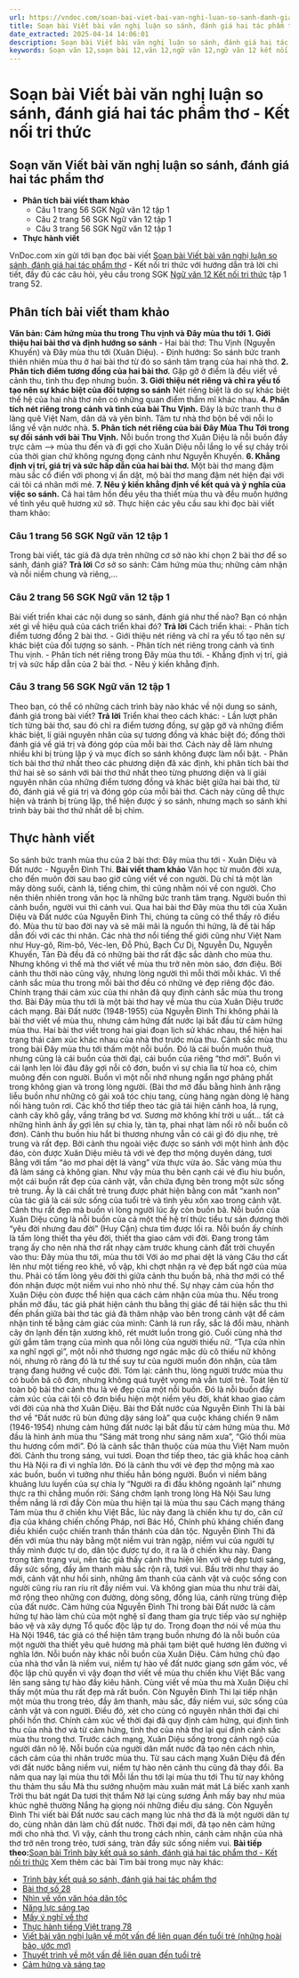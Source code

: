 ```yaml
---
url: https://vndoc.com/soan-bai-viet-bai-van-nghi-luan-so-sanh-danh-gia-hai-tac-pham-tho-ket-noi-tri-thuc-321889
title: Soạn bài Viết bài văn nghị luận so sánh, đánh giá hai tác phẩm thơ - Kết nối tri thức - VnDoc.com
date_extracted: 2025-04-14 14:06:01
description: Soạn bài Viết bài văn nghị luận so sánh, đánh giá hai tác phẩm thơ - Kết nối tri thức được VnDoc.com tổng hợp và xin gửi tới bạn đọc cùng tham khảo nhé.
keywords: Soạn văn 12,soạn bài 12,văn 12,ngữ văn 12,ngữ văn 12 kết nối tri thức,soạn ngữ văn 12,giải ngữ văn 12,soạn văn 12 kết nối tri thức,soạn văn 12 kết nối tri thức ngắn nhất,văn 12 kết nối tri thức,soạn văn 12 tập 1 trang 52 Kết nối tri thức,Soạn bài Viết bài văn nghị luận so sánh đánh giá hai tác phẩm thơ Kết nối tri thức,Soạn văn Viết bài văn nghị luận so sánh đánh giá hai tác phẩm thơ,Viết bài văn nghị luận so sánh đánh giá hai tác phẩm thơ,soạn văn 12 tập 1 trang 52
---
```


# Soạn bài Viết bài văn nghị luận so sánh, đánh giá hai tác phẩm thơ - Kết nối tri thức
## Soạn văn Viết bài văn nghị luận so sánh, đánh giá hai tác phẩm thơ
  * **Phân tích bài viết tham khảo**
    * Câu 1 trang 56 SGK Ngữ văn 12 tập 1
    * Câu 2 trang 56 SGK Ngữ văn 12 tập 1
    * Câu 3 trang 56 SGK Ngữ văn 12 tập 1
  * **Thực hành viết**

VnDoc.com xin gửi tới bạn đọc bài viết [Soạn bài Viết bài văn nghị luận so sánh, đánh giá hai tác phẩm thơ](<https://vndoc.com/soan-bai-viet-bai-van-nghi-luan-so-sanh-danh-gia-hai-tac-pham-tho-ket-noi-tri-thuc-321889>) \- Kết nối tri thức với hướng dẫn trả lời chi tiết, đầy đủ các câu hỏi, yêu cầu trong SGK [Ngữ văn 12 Kết nối tri thức](<https://vndoc.com/soan-van-12-ket-noi-tri-thuc>) tập 1 trang 52.
## Phân tích bài viết tham khảo
**Văn bản: Cảm hứng mùa thu trong Thu vịnh và Đây mùa thu tới**
**1\. Giới thiệu hai bài thơ và định hướng so sánh**
\- Hai bài thơ: Thu Vịnh \(Nguyễn Khuyến\) và Đây mùa thu tới \(Xuân Diệu\).
\- Định hướng: So sánh bức tranh thiên nhiên mùa thu ở hai bài thơ từ đó so sánh tâm trạng của hai nhà thơ.
**2\. Phân tích điểm tương đồng của hai bài thơ.**
Gặp gỡ ở điểm là đều viết về cảnh thu, tình thu đẹp nhưng buồn.
**3\. Giới thiệu nét riêng và chỉ ra yếu tố tạo nên sự khác biệt của đối tượng so sánh**
Nét riêng biệt là do sự khác biệt thế hệ của hai nhà thơ nên có những quan điểm thẩm mĩ khác nhau.
**4\. Phân tích nét riêng trong cảnh và tình của bài Thu Vịnh.**
Đây là bức tranh thu ở làng quê Việt Nam, dân dã và yên bình. Tâm tư nhà thơ bộn bề với nỗi lo lắng về vận nước nhà.
**5\. Phân tích nét riêng của bài Đây Mùa Thu Tới trong sự đối sánh với bài Thu Vịnh.**
Nỗi buồn trong thơ Xuân Diệu là nỗi buồn đầy trực cảm --> mùa thu đến và đi gợi cho Xuân Diệu nỗi lắng lo về sự chảy trôi của thời gian chứ không ngưng đọng cảnh như Nguyễn Khuyến.
**6\. Khẳng định vị trí, giá trị và sức hấp dẫn của hai bài thơ.**
Một bài thơ mang đậm màu sắc cổ điển với phong vị ẩn dật, mộ bài thơ mang đậm nét hiện đại với cái tôi cá nhân mới mẻ.
**7\. Nêu ý kiến khẳng định về kết quả và ý nghĩa của việc so sánh.**
Cả hai tâm hồn đều yêu tha thiết mùa thu và đều muốn hướng về tình yêu quê hương xứ sở.
Thực hiện các yêu cầu sau khi đọc bài viết tham khảo:
### Câu 1 trang 56 SGK Ngữ văn 12 tập 1
Trong bài viết, tác giả đã dựa trên những cơ sở nào khi chọn 2 bài thơ để so sánh, đánh giá?
**Trả lời**
Cơ sở so sánh: Cảm hứng mùa thu; những cảm nhận và nỗi niềm chung và riêng,…
### Câu 2 trang 56 SGK Ngữ văn 12 tập 1
Bài viết triển khai các nội dung so sánh, đánh giá như thế nào? Bạn có nhận xét gì về hiệu quả của cách triển khai đó?
**Trả lời**
Cách triển khai:
\- Phân tích điểm tương đồng 2 bài thơ.
\- Giới thiệu nét riêng và chỉ ra yếu tố tạo nên sự khác biệt của đối tượng so sánh.
\- Phân tích nét riêng trong cảnh và tình Thu vịnh.
\- Phân tích nét riêng trong Đây mùa thu tới.
\- Khẳng định vị trí, giá trị và sức hấp dẫn của 2 bài thơ.
\- Nêu ý kiến khẳng định.
### Câu 3 trang 56 SGK Ngữ văn 12 tập 1
Theo bạn, có thể có những cách trình bày nào khác về nội dung so sánh, đánh giá trong bài viết?
**Trả lời**
Triển khai theo cách khác:
\- Lần lượt phân tích từng bài thơ, sau đó chỉ ra điểm tương đồng, sự gặp gỡ và những điểm khác biệt, lí giải nguyên nhân của sự tương đồng và khác biệt đó; đồng thời đánh giá về giá trị và đóng góp của mỗi bài thơ. Cách này dễ làm nhưng nhiều khi bị trùng lặp ý và mục đích so sánh không được làm nổi bật.
\- Phân tích bài thơ thứ nhất theo các phương diện đã xác định, khi phân tích bài thơ thứ hai sẽ so sánh với bài thơ thứ nhất theo từng phương diện và lí giải nguyên nhân của những điểm tương đồng và khác biệt giữa hai bài thơ, từ đó, đánh giá về giá trị và đóng góp của mỗi bài thơ. Cách này cũng dễ thực hiện và tránh bị trùng lặp, thể hiện được ý so sánh, nhưng mạch so sánh khi trình bày bài thơ thứ nhất dễ bị chìm.
## Thực hành viết
So sánh bức tranh mùa thu của 2 bài thơ: Đây mùa thu tới - Xuân Diệu và Đất nước - Nguyễn Đình Thi.
**Bài viết tham khảo**
Văn học từ muôn đời xưa, cho đến muôn đời sau bao giờ cũng viết về con người. Dù chỉ tả một làn mây dòng suối, cành lá, tiếng chim, thì cũng nhằm nói về con người. Cho nên thiên nhiên trong văn học là những bức tranh tâm trạng. Người buồn thì cảnh buồn, người vui thì cảnh vui. Qua hai bài thơ Đây mùa thu tới của Xuân Diệu và Đất nước của Nguyễn Đình Thi, chúng ta cũng có thể thấy rõ điều đó.
Mùa thu từ bao đời nay và sẽ mãi mãi là nguồn thi hứng, là đề tài hấp dẫn đối với các thi nhân. Các nhà thơ nổi tiếng thế giới cũng như Việt Nam như Huy-gô, Rim-bô, Véc-len, Đỗ Phủ, Bạch Cư Dị, Nguyễn Du, Nguyễn Khuyến, Tản Đà đều đã có những bài thơ rất đặc sắc dành cho mùa thu. Nhưng không vì thế mà thơ viết về mùa thu trở nên mòn sáo, đơn điệu. Bởi cảnh thu thời nào cũng vậy, nhưng lòng người thì mỗi thời mỗi khác. Vì thế cảnh sắc mùa thu trong mỗi bài thơ đều có những vẻ đẹp riêng độc đáo. Chính trạng thái cảm xúc của thi nhân đã quy định cảnh sắc mùa thu trong thơ.
Bài Đây mùa thu tới là một bài thơ hay về mùa thu của Xuân Diệu trước cách mạng. Bài Đất nước \(1948-1955\) của Nguyễn Đình Thi không phải là bài thơ viết về mùa thu, nhưng cảm hứng đất nước lại bắt đầu từ cảm hứng mùa thu. Hai bài thơ viết trong hai giai đoạn lịch sử khác nhau, thể hiện hai trạng thái cảm xúc khác nhau của nhà thơ trước mùa thu.
Cảnh sắc mùa thu trong bài Đây mùa thu tới thấm một nỗi buồn. Đó là cái buồn muôn thuở, nhưng cũng là cái buồn của thời đại, cái buồn của riêng “thơ mới”. Buồn vì cái lạnh len lỏi đâu đây gợi nỗi cô đơn, buồn vì sự chia lìa từ hoa cỏ, chim muông đến con người. Buồn vì một nỗi nhớ nhung ngẩn ngơ phảng phất trong không gian và trong lòng người. \(Bài thơ mở đầu bằng hình ảnh rặng liễu buồn như những cô gái xoã tóc chịu tang, cùng hàng ngàn dòng lệ hàng nối hàng tuôn rơi. Các khổ thơ tiếp theo tác giả tái hiện cảnh hoa, lá rụng, cành cây khô gầy, vầng trăng bơ vơ. Sương mờ không khí trời u uất... tất cả những hình ảnh ấy gợi lên sự chia ly, tàn tạ, phai nhạt làm nổi rõ nỗi buồn cô đơn\).
Cảnh thu buồn hiu hắt bi thương nhưng vẫn có cái gì đó dịu nhẹ, trẻ trung và rất đẹp. Bởi cảnh thu ngoài việc được so sánh với một hình ảnh độc đáo, còn được Xuân Diệu miêu tả với vẻ đẹp thơ mộng duyên dáng, tươi Bằng với tấm “áo mơ phai dệt lá vàng” vừa thực vừa ảo. Sắc vàng mùa thu đã làm sáng cả không gian.
Như vậy mùa thu bên cạnh cái vẻ đìu hiu buồn, một cái buồn rất đẹp của cảnh vật, vẫn chứa đựng bên trong một sức sống trẻ trung. Ấy là cái chất trẻ trung được phát hiện bằng con mắt “xanh non” của tác giả là cái sức sống của tuổi trẻ và tình yêu xốn xao trong cảnh vật.
Cảnh thu rất đẹp mà buồn vì lòng người lúc ấy còn buồn bã. Nỗi buồn của Xuân Diệu cũng là nỗi buồn của cả một thế hệ trí thức tiểu tư sản đương thời “yêu đời nhưng đau đời” \(Huy Cận\) chưa tìm được lối ra. Nỗi buồn ấy chính là tấm lòng thiết tha yêu đời, thiết tha giao cảm với đời.
Đang trong tâm trạng ấy cho nên nhà thơ rất nhạy cảm trước khung cảnh đất trời chuyển vào thu:
Đây mùa thu tới, mùa thu tới
Với áo mơ phai dệt lá vàng
Câu thơ cất lên như một tiếng reo khẽ, vồ vập, khi chợt nhận ra vẻ đẹp bất ngờ của mùa thu. Phải có tấm lòng yêu đời thì giữa cảnh thu buồn bã, nhà thơ mới có thể đón nhận được một niềm vui nho nhỏ như thế. Sự nhạy cảm của hồn thơ Xuân Diệu còn được thể hiện qua cách cảm nhận của mùa thu. Nếu trong phần mở đầu, tác giả phát hiện cảnh thu bằng thị giác để tái hiện sắc thu thì đến phần giữa bài thơ tác giả đã thâm nhập vào bên trong cảnh vật để cảm nhận tinh tế bằng cảm giác của mình: Cành lá run rẩy, sắc lá đổi màu, nhành cây ớn lạnh đến tận xương khô, rét mướt luồn trong gió. Cuối cùng nhà thơ gửi gắm tâm trạng của mình qua nỗi lòng của người thiếu nữ. “Tựa cửa nhìn xa nghĩ ngợi gì”, một nỗi nhớ thương ngơ ngác mặc dù cô thiếu nữ không nói, nhưng rõ ràng đó là tư thế suy tư của người muốn đón nhận, của tâm trạng đang hướng về cuộc đời.
Tóm lại: cảnh thu, lòng người trước mùa thu có buồn bã cô đơn, nhưng không quá tuyệt vọng mà vẫn tươi trẻ. Toát lên từ toàn bộ bài thơ cảnh thu là vẻ đẹp của một nỗi buồn. Đó là nỗi buồn đầy cảm xúc của cái tôi cô đơn biểu hiện một niềm yêu đời, khát khao giao cảm với đời của nhà thơ Xuân Diệu.
Bài thơ Đất nước của Nguyễn Đình Thi là bài thơ về “Đất nước rũ bùn đứng dậy sáng loà” qua cuộc kháng chiến 9 năm \(1946-1954\) nhưng cảm hứng đất nước lại bắt đầu từ cảm hứng mùa thu. Mở đầu là hình ảnh mùa thu “Sáng mát trong như sáng năm xưa”, “Gió thổi mùa thu hương cốm mới”. Đó là cảnh sắc thân thuộc của mùa thu Việt Nam muôn đời. Cảnh thu trong sáng, vui tươi. Đoạn thơ tiếp theo, tác giả khắc hoạ cảnh thu Hà Nội ra đi vì nghĩa lớn. Đó là cảnh thu với vẻ đẹp thơ mộng mà xao xác buồn, buồn vì tưởng như thiếu hẳn bóng người. Buồn vì niềm bâng khuâng lưu luyến của sự chia ly “Người ra đi đầu không ngoảnh lại” nhưng thực ra thì chẳng muốn rời:
Sáng chớm lạnh trong lòng Hà Nội
Sau lưng thềm nắng lá rơi đầy
Còn mùa thu hiện tại là mùa thu sau Cách mạng tháng Tám mùa thu ở chiến khu Việt Bắc, lúc này đang là chiến khu tự do, căn cứ địa của kháng chiến chống Pháp, nơi Bác Hồ, Chính phủ kháng chiến đang điều khiển cuộc chiến tranh thần thánh của dân tộc. Nguyễn Đình Thi đã đến với mùa thu này bằng một niềm vui tràn ngập, niềm vui của người tự thấy mình được tự do, dân tộc được tự do, ít ra là ở chiến khu này. Đang trong tâm trạng vui, nên tác giả thấy cảnh thu hiện lên với vẻ đẹp tươi sáng, đầy sức sống, đầy âm thanh màu sắc rộn rã, tươi vui. Bầu trời như thay áo mới, cảnh vật như hồi sinh, những âm thanh của cảnh vật và cuộc sống con người cũng ríu ran ríu rít đầy niềm vui.
Và không gian mùa thu như trải dài, mở rộng theo những con đường, dòng sông, đồng lúa, cánh rừng trùng điệp của đất nước.
Cảm hứng của Nguyễn Đình Thi trong bài Đất nước là cảm hứng tự hào làm chủ của một nghệ sĩ đang tham gia trực tiếp vào sự nghiệp bảo vệ và xây dựng Tổ quốc độc lập tự do. Trong đoạn thơ nói về mùa thu Hà Nội 1946, tác giả có thể hiện tâm trạng buồn nhưng đó là nỗi buồn của một người tha thiết yêu quê hương mà phải tạm biệt quê hương lên đường vì nghĩa lớn. Nỗi buồn này khác nỗi buồn của Xuân Diệu.
Cảm hứng chủ đạo của nhà thơ vẫn là niềm vui, niềm tự hào về đất nước giang sơn gấm vóc, về độc lập chủ quyền vì vậy đoạn thơ viết về mùa thu chiến khu Việt Bắc vang lên sang sảng tự hào đầy kiêu hãnh.
Cùng viết về mùa thu mà Xuân Diệu chỉ thấy một mùa thu rất đẹp mà rất buồn. Còn Nguyễn Đình Thi lại tiếp nhận một mùa thu trong trẻo, đầy âm thanh, màu sắc, đầy niềm vui, sức sống của cảnh vật và con người. Điều đó, xét cho cùng có nguyên nhân thời đại chi phối hồn thơ. Chính cảm xúc về thời đại đã quy định cảm hứng, qui định tình thu của nhà thơ và từ cảm hứng, tình thơ của nhà thơ lại qui định cảnh sắc mùa thu trong thơ.
Trước cách mạng, Xuân Diệu sống trong cảnh ngộ của người dân nô lệ. Nỗi buồn của người dân mất nước đã tạo nên cách nhìn, cách cảm của thi nhân trước mùa thu. Từ sau cách mạng Xuân Diệu đã đến với đất nước bằng niềm vui, niềm tự hào nên cảnh thu cũng đã thay đổi.
Ba năm qua nay lại mùa thu tới
Mỗi lần thu tới lại mùa thu tới
Thu từ nay không thu thảm thu sầu
Mà thu sướng nhuộm màu xuân mát mát
Lá biếc xanh xanh
Trời thu bát ngát
Da tươi thịt thắm
Nở lại cùng sương
Ảnh mấy bay như múa khúc nghê thường
Nắng hạ giọng nói những điều dịu sáng.
Còn Nguyễn Đình Thi viết bài Đất nước sau cách mạng lúc nhà thơ đã là một người dân tự do, cùng nhân dân làm chủ đất nước. Thời đại mới, đã tạo nên cảm hứng mới cho nhà thơ. Vì vậy, cảnh thu trong cách nhìn, cánh cảm nhận của nhà thơ trở nên trong trẻo, tươi sáng, tràn đầy sức sống niềm vui.
**Bài tiếp theo:**[Soạn bài Trình bày kết quả so sánh, đánh giá hai tác phẩm thơ - Kết nối tri thức](<https://vndoc.com/soan-bai-trinh-bay-ket-qua-so-sanh-danh-gia-hai-tac-pham-tho-ket-noi-tri-thuc-321950>)
Xem thêm các bài Tìm bài trong mục này khác:
  * [Trình bày kết quả so sánh, đánh giá hai tác phẩm thơ](</soan-bai-trinh-bay-ket-qua-so-sanh-danh-gia-hai-tac-pham-tho-ket-noi-tri-thuc-321950>)
  * [Bài thơ số 28](</soan-bai-bai-tho-so-28-ket-noi-tri-thuc-321952>)
  * [Nhìn về vốn văn hóa dân tộc](</soan-bai-nhin-ve-von-van-hoa-dan-toc-ket-noi-tri-thuc-321960>)
  * [Năng lực sáng tạo](</soan-bai-nang-luc-sang-tao-ket-noi-tri-thuc-321961>)
  * [Mấy ý nghĩ về thơ](</soan-bai-may-y-nghi-ve-tho-ket-noi-tri-thuc-321965>)
  * [Thực hành tiếng Việt trang 78](</soan-bai-thuc-hanh-tieng-viet-trang-78-lop-12-ket-noi-tri-thuc-321969>)
  * [Viết bài văn nghị luận về một vấn đề liên quan đến tuổi trẻ \(những hoài bão, ước mơ\)](</soan-bai-viet-bai-van-nghi-luan-ve-mot-van-de-lien-quan-den-tuoi-tre-ket-noi-tri-thuc-321972>)
  * [Thuyết trình về một vấn đề liên quan đến tuổi trẻ](</soan-bai-thuyet-trinh-ve-mot-van-de-lien-quan-den-tuoi-tre-ket-noi-tri-thuc-321975>)
  * [Cảm hứng và sáng tạo](</soan-bai-cam-hung-va-sang-tao-ket-noi-tri-thuc-321977>)

